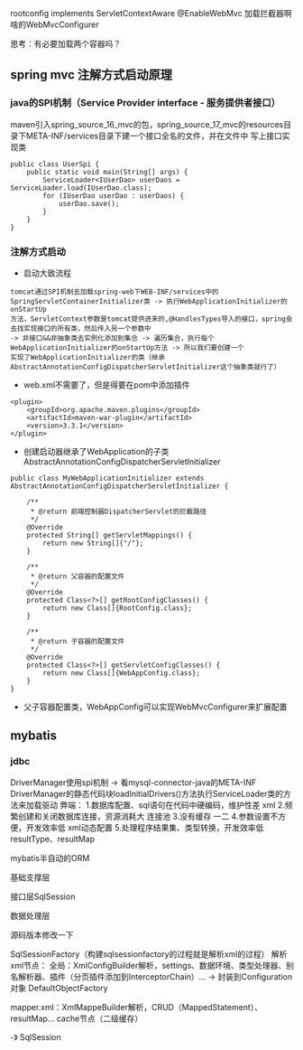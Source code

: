 

rootconfig implements ServletContextAware
@EnableWebMvc
加载拦截器啊啥的WebMvcConfigurer



思考：有必要加载两个容器吗？



## spring mvc 注解方式启动原理
### java的SPI机制（Service Provider interface - 服务提供者接口）
maven引入spring_source_16_mvc的包，spring_source_17_mvc的resources目录下META-INF/services目录下建一个接口全名的文件，并在文件中
写上接口实现类
```
public class UserSpi {
    public static void main(String[] args) {
        ServiceLoader<IUserDao> userDaos = ServiceLoader.load(IUserDao.class);
        for (IUserDao userDao : userDaos) {
            userDao.save();
        }
    }
}
```

### 注解方式启动
* 启动大致流程
```
tomcat通过SPI机制去加载spring-web下WEB-INF/services中的SpringServletContainerInitializer类 -> 执行WebApplicationInitializer的onStartUp
方法，ServletContext参数是tomcat提供进来的,@HandlesTypes导入的接口，spring会去找实现接口的所有类，然后传入另一个参数中
-> 非接口&&非抽象类去实例化添加到集合 -> 遍历集合，执行每个WebApplicationInitializer的onStartUp方法 -> 所以我们要创建一个
实现了WebApplicationInitializer的类（继承AbstractAnnotationConfigDispatcherServletInitializer这个抽象类就行了）
```
* web.xml不需要了，但是得要在pom中添加插件
```
<plugin>
    <groupId>org.apache.maven.plugins</groupId>
    <artifactId>maven-war-plugin</artifactId>
    <version>3.3.1</version>
</plugin>
```
* 创建启动器继承了WebApplication的子类AbstractAnnotationConfigDispatcherServletInitializer
```
public class MyWebApplicationInitializer extends AbstractAnnotationConfigDispatcherServletInitializer {

    /**
     * @return 前端控制器DispatcherServlet的拦截路径
     */
    @Override
    protected String[] getServletMappings() {
        return new String[]{"/"};
    }

    /**
     * @return 父容器的配置文件
     */
    @Override
    protected Class<?>[] getRootConfigClasses() {
        return new Class[]{RootConfig.class};
    }

    /**
     * @return 子容器的配置文件
     */
    @Override
    protected Class<?>[] getServletConfigClasses() {
        return new Class[]{WebAppConfig.class};
    }
}
```
* 父子容器配置类，WebAppConfig可以实现WebMvcConfigurer来扩展配置






## mybatis
### jdbc
DriverManager使用spi机制 -> 看mysql-connector-java的META-INF
DriverManager的静态代码块loadInitialDrivers()方法执行ServiceLoader类的方法来加载驱动
弊端：
1.数据库配置、sql语句在代码中硬编码，维护性差
xml
2.频繁创建和关闭数据库连接，资源消耗大
连接池
3.没有缓存
一二
4.参数设置不方便，开发效率低
xml动态配置<if>
5.处理程序结果集、类型转换，开发效率低
resultType、resultMap

mybatis半自动的ORM  

基础支撑层

接口层SqlSession

数据处理层

源码版本修改一下

SqlSessionFactory（构建sqlsessionfactory的过程就是解析xml的过程） 
解析xml节点：
全局：XmlConfigBuilder解析，settings、数据环境、类型处理器、别名解析器、插件（分页插件添加到InterceptorChain）... -> 封装到Configuration对象
DefaultObjectFactory



mapper.xml：XmlMappeBuilder解析，CRUD（MappedStatement）、resultMap...
cache节点（二级缓存）

-》 SqlSession







